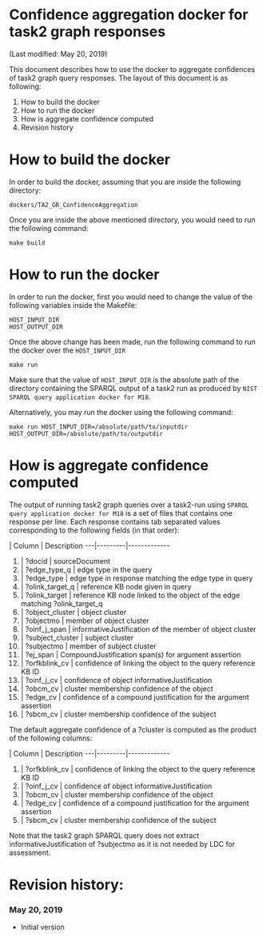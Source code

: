 # Confidence aggregation docker for task2 graph responses

(Last modified: May 20, 2019)

This document describes how to use the docker to aggregate confidences of task2 graph query responses. The layout of this document is as following:

  1. How to build the docker
  2. How to run the docker
  3. How is aggregate confidence computed
  4. Revision history

# How to build the docker

In order to build the docker, assuming that you are inside the following directory:

`dockers/TA2_GR_ConfidenceAggregation`

Once you are inside the above mentioned directory, you would need to run the following command:

~~~
make build
~~~

# How to run the docker

In order to run the docker, first you would need to change the value of the following variables inside the Makefile:

~~~
HOST_INPUT_DIR
HOST_OUTPUT_DIR
~~~

Once the above change has been made, run the following command to run the docker over the `HOST_INPUT_DIR`

~~~
make run
~~~

Make sure that the value of `HOST_INPUT_DIR` is the absolute path of the directory containing the SPARQL output of a task2 run as produced by `NIST SPARQL query application docker for M18`.

Alternatively, you may run the docker using the following command:

~~~
make run HOST_INPUT_DIR=/absolute/path/to/inputdir HOST_OUTPUT_DIR=/absolute/path/to/outputdir
~~~

# How is aggregate confidence computed

The output of running task2 graph queries over a task2-run using `SPARQL query application docker for M18` is a set of files that contains one response per line. Each response contains tab separated values corresponding to the following fields (in that order):

| Column  | Description
---|---------|-------------
1. |        ?docid            |  sourceDocument
2. |        ?edge_type_q      |  edge type in the query
3. |        ?edge_type        |  edge type in response matching the edge type in query
4. |        ?olink_target_q   |  reference KB node given in query
5. |        ?olink_target     |  reference KB node linked to the object of the edge matching ?olink_target_q
6. |        ?object_cluster   |  object cluster
7. |        ?objectmo         |  member of object cluster
8. |        ?oinf_j_span      |  informativeJustification of the member of object cluster
9. |        ?subject_cluster  |  subject cluster
10. |        ?subjectmo        |  member of subject cluster
11. |        ?ej_span          |  CompoundJustification span(s) for argument assertion
12. |        ?orfkblink_cv     |  confidence of linking the object to the query reference KB ID
13. |        ?oinf_j_cv        |  confidence of object informativeJustification
14. |        ?obcm_cv          |  cluster membership confidence of the object
15. |        ?edge_cv          |  confidence of a compound justification for the argument assertion
16. |        ?sbcm_cv          |  cluster membership confidence of the subject

The default aggregate confidence of a ?cluster is computed as the product of the following columns:

| Column  | Description
---|---------|-------------
1. |        ?orfkblink_cv     |  confidence of linking the object to the query reference KB ID
2. |        ?oinf_j_cv        |  confidence of object informativeJustification
3. |        ?obcm_cv          |  cluster membership confidence of the object
4. |        ?edge_cv          |  confidence of a compound justification for the argument assertion
5. |        ?sbcm_cv          |  cluster membership confidence of the subject

Note that the task2 graph SPARQL query does not extract informativeJustification of ?subjectmo as it is not needed by LDC for assessment.

# Revision history:
### May 20, 2019
  * Initial version
